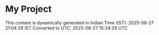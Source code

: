 # My Project

This content is dynamically generated in Indian Time (IST): 2025-08-27 21:04:29 IST
Converted to UTC: 2025-08-27 15:34:29 UTC
